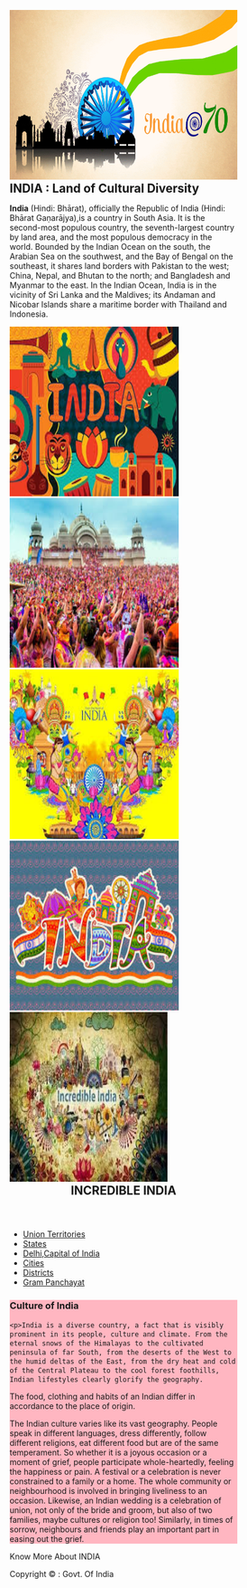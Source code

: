 <!DOCTYPE html>
<html lang="en">
<head>
<title>CSS Template</title>
<meta charset="utf-8">
<meta name="viewport" content="width=device-width, initial-scale=1">
<style>
* {
  box-sizing: border-box;

}
h2{
	margin: 0;
}

/*#first {
	list-style-type: none;
	padding: 0;
	background-image: url("ff.jpg");
	background-repeat: no-repeat;
  background-attachment: fixed;
  background-size: cover;*/



}

body {
  font-family: Arial, Helvetica, sans-serif;
}
#sec {
	background-color: lightpink;
	
}

/* Style the header */
header , h2 {
  background-color: #666;
  padding: 30px;
  text-align: center;
  font-size: 35px;
  color: white;
}

/* Create two columns/boxes that floats next to each other */
nav {
  float: left;
  width: 30%;
  height: 300px; /* only for demonstration, should be removed */
  background: #ccc;
  padding: 20px;
  
}

/* Style the list inside the menu */
nav ul {
  list-style-type: none;
  padding: 0;
}

article {
  float: left;
  padding: 20px;
  width: 70%;
  background-color: #f1f1f1;
  height: 300px; /* only for demonstration, should be removed */
}

/* Clear floats after the columns */
section:after {
  content: "";
  display: table;
  clear: both;
}

/* Style the footer */
footer {
  background-color: #777;
  padding: 10px;
  text-align: center;
  color: ivory;
  background-image: url("ff.jpg");
  background-repeat: no-repeat;
  background-attachment: fixed;
  background-size: cover;



}

/* Responsive layout - makes the two columns/boxes stack on top of each other instead of next to each other, on small screens */
@media (max-width: 600px) {
  nav, article {
    width: 100%;
    height: auto;
  }
}
</style>
</head>
<body>
<div>
  <img src="gif.gif" alt="India Gif" width="1500" height="300">
</div>

<h2 >INDIA : Land of Cultural Diversity </h2>

    

<p><b>India</b> (Hindi: Bhārat), officially the Republic of India (Hindi: Bhārat Gaṇarājya),is a country in South Asia. It is the second-most populous country, the seventh-largest country by land area, and the most populous democracy in the world. Bounded by the Indian Ocean on the south, the Arabian Sea on the southwest, and the Bay of Bengal on the southeast, it shares land borders with Pakistan to the west; China, Nepal, and Bhutan to the north; and Bangladesh and Myanmar to the east. In the Indian Ocean, India is in the vicinity of Sri Lanka and the Maldives; its Andaman and Nicobar Islands share a maritime border with Thailand and Indonesia.</p>
<img src="f1.jpg" alt="indian culture" width="300" height="300">

<img src="f3.jpg" alt="indian culture" width="300" height="300">
	<img src="p1.jpg" alt="indian culture" width="300" height="300">
	<img src="p5.jpg" alt="indian culture" width="300" height="300">
	<img src="f2.jpg" alt="indian culture" width="280" height="300">
	


<header >  <h2>INCREDIBLE INDIA</h2>
</header>

<section>
  <nav>
    <ul>
      <li><a href="https://knowindia.gov.in/profile/the-union-and-its-territory.php" target="_blank">Union Territories</a></li>
      <li><a href="https://www.india.gov.in/india-glance/states-india" target="_blank">States</a></li>
      <li><a href="http://delhitourism.gov.in/delhitourism/index.jsp" target="_blank">Delhi,Capital of India</a></li>
      <li><a href="http://adaniel.tripod.com/cities.htm" target="_blank">Cities</a></li>
      <li><a href="https://en.wikipedia.org/wiki/List_of_districts_in_India#:~:text=In%20some%20cases%20districts%20are,the%202001%20Census%20of%20India." target="_blank">Districts</a></li>
      <li><a href="https://lgdirectory.gov.in/" target="_blank">Gram Panchayat</a></li>
    </ul>
  </nav>


  
  <article id="sec">
    <h1>Culture of India</h1>
     
    
    <p>India is a diverse country, a fact that is visibly prominent in its people, culture and climate. From the eternal snows of the Himalayas to the cultivated peninsula of far South, from the deserts of the West to the humid deltas of the East, from the dry heat and cold of the Central Plateau to the cool forest foothills, Indian lifestyles clearly glorify the geography.

The food, clothing and habits of an Indian differ in accordance to the place of origin.

</p>
    <p>
The Indian culture varies like its vast geography. People speak in different languages, dress differently, follow different religions, eat different food but are of the same temperament. So whether it is a joyous occasion or a moment of grief, people participate whole-heartedly, feeling the happiness or pain. A festival or a celebration is never constrained to a family or a home. The whole community or neighbourhood is involved in bringing liveliness to an occasion. Likewise, an Indian wedding is a celebration of union, not only of the bride and groom, but also of two families, maybe cultures or religion too! Similarly, in times of sorrow, neighbours and friends play an important part in easing out the grief.

</p>



  </article>
</section>

  
<footer>
  <p>Know More About INDIA</p>
  <p>Copyright &copy : Govt. Of India</p>

<!--<section id="first">	
	<p>
<button onclick="document.location='"https://www.india.gov.in/"'">About Us</button>
</p>
  	<p><a href="mailto:kriti2716@gmail.com">Send E-mail</a></p>
  	<p><a href="#">Contact Us</a></p>
  	<p><a href="#">Services</a></p>
</section>-->
</footer>

</body>
</html>
